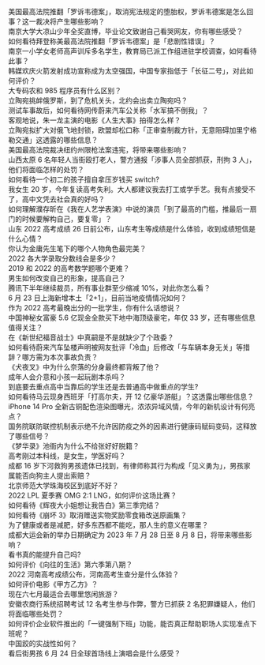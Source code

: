 美国最高法院推翻「罗诉韦德案」，取消宪法规定的堕胎权，罗诉韦德案是怎么回事？这一裁决将产生哪些影响？  
南京大学大凉山少年全奖直博，毕业论文致谢自己看哭网友，你有哪些感受？  
如何看待拜登称美最高法院推翻「罗诉韦德案」是「悲剧性错误」？  
南京一小学女老师高声训斥多名学生，教育局已派工作组进驻学校调查，如何看待此事？  
韩媒欢庆火箭发射成功宣称成为太空强国，中国专家指低于「长征二号」，对此如何评价？  
大专码农和 985 程序员有什么区别？  
立陶宛挑衅俄罗斯，到了危机关头，北约会出卖立陶宛吗？  
测试车事故后，如何看待网传蔚来汽车公关称「水军搞不倒我」？  
客观地说，朱一龙主演的电影《人生大事》拍得怎么样？  
立陶宛拟扩大对俄飞地封锁，欧盟却松口称「正审查制裁方针，无意阻碍加里宁格勒交通」这透露的哪些信息？  
美国最高法院裁决纽约州限枪法案违宪，将带来哪些影响？  
山西太原 6 名年轻人当街殴打老人，警方通报「涉事人员全部抓获，刑拘 3 人」，他们将面临怎样的处罚？  
如何看待一个初二的孩子擅自拿压岁钱买 switch?  
我女生 20 岁，今年复读高考失利。大人都建议我去打工或学手艺。我有点接受不了，高中文凭去社会真的好吗？  
如何理解濮存昕在《我在人艺学表演》中说的演员「到了最高的门槛，推最后一扇门的时候要解构自己，要复零」？  
山东 2022 高考成绩 26 日前公布，山东考生等成绩是什么体验，收到成绩短信是什么心情？  
你认为金庸先生笔下的哪个人物角色最完美？  
2022 各大学录取分数线会是多少？  
2019 和 2022 的高考数学题哪个更难？  
男生如何改变自己的形象，提高自己？  
腾讯下半年继续裁员，所有事业群至少缩减 10%，对此你怎么看？  
6 月 23 日上海新增本土「2+1」，目前当地疫情情况如何？  
作为 2022 高考最晚出分的一批学生，你有什么话想说？  
中国神秘女富豪 5.6 亿现金全款买下地中海顶级豪宅，年仅 33 岁，还有哪些信息值得关注？  
在《新世纪福音战士》中真嗣是不是就缺少了个政委？  
如何看待蔚来汽车坠楼声明被网友批评「冷血」后修改「与车辆本身无关」等措辞？哪方需为本次事故负责？  
《犬夜叉》中为什么奈落的分身最终都背叛了他？  
成年人会介意和小孩一起玩剧本杀吗？  
到底要去重点高中当靠后的学生还是去普通高中做重点的学生?  
如何看待马云现身西班牙「打高尔夫，开 12 亿豪华游艇」？这透露出哪些信息？  
iPhone 14 Pro 全新古铜配色渲染图曝光，浓浓异域风情，今年的新机设计有何亮点？  
国务院联防联控机制表示绝不允许因防疫之外的因素进行健康码赋码变码，这释放了哪些信号？  
《梦华录》池衙内为什么不给张好好脱籍？  
高考刚过本科线，是女生，学医好吗？  
成都  16 岁下河救狗男孩遗体已找到，有律师称其行为构成「见义勇为」，男孩家属能否向狗主人提出索赔？  
北京师范大学珠海校区到底好不好？  
2022 LPL 夏季赛 OMG 2:1 LNG，如何评价这场比赛？  
如何看待《辉夜大小姐想让我告白》第三季完结？  
如何看待《崩坏 3》取消赠送实物奖励零食箱改送原画集？  
为了健康或者是减肥，好多东西都不能吃，那人生的意义在哪里？  
成都大运会新的举办日期确定为 2023 年 7 月 28 日至 8 月 8 日，将带来哪些影响？  
看书真的能提升自己吗?  
如何评价《向往的生活》第六季第八期？  
2022 河南高考成绩公布，河南高考生查分是什么体验？  
如何评价电影《甲方乙方》？  
现在六七月最适合去哪里悠闲旅游？  
安徽农商行系统招聘考试 12 名考生参与作弊，警方已抓获 2 名犯罪嫌疑人，他们将面临哪些处罚？  
如何评价企业软件推出的「一键强制下班」功能，能否真正帮助职场人实现准点下班呢？  
中国跤的实战性如何？  
看后街男孩 6 月 24 日全球首场线上演唱会是什么感受？  
